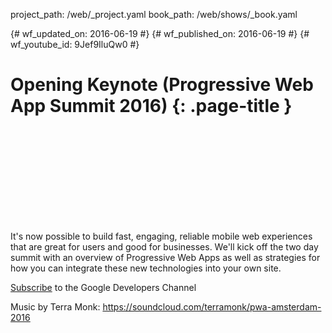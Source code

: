 project_path: /web/_project.yaml book_path: /web/shows/_book.yaml

{# wf_updated_on: 2016-06-19 #} {# wf_published_on: 2016-06-19 #} {# wf_youtube_id: 9Jef9IluQw0 #}

# Opening Keynote (Progressive Web App Summit 2016) {: .page-title }

<div class="video-wrapper">
  <iframe class="devsite-embedded-youtube-video" data-video-id="9Jef9IluQw0"
          data-autohide="1" data-showinfo="0" frameborder="0" allowfullscreen>
  </iframe>
</div>

It's now possible to build fast, engaging, reliable mobile web experiences that are great for users and good for businesses. We'll kick off the two day summit with an overview of Progressive Web Apps as well as strategies for how you can integrate these new technologies into your own site.

[Subscribe](https://goo.gl/LLLNvf) to the Google Developers Channel

Music by Terra Monk: https://soundcloud.com/terramonk/pwa-amsterdam-2016